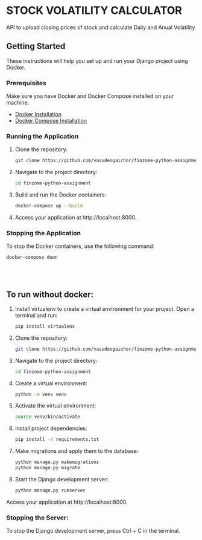 # STOCK VOLATILITY CALCULATOR
API to upload closing prices of stock and calculate Daily and Anual Volatility

## Getting Started
These instructions will help you set up and run your Django project using Docker.

### Prerequisites

Make sure you have Docker and Docker Compose installed on your machine.

- [Docker Installation](https://docs.docker.com/get-docker/)
- [Docker Compose Installation](https://docs.docker.com/compose/install/)

### Running the Application
1. Clone the repository:
    ```bash
    git clone https://github.com/vasudeogaichor/finzome-python-assignment
    ```

2. Navigate to the project directory:
    ```bash
    cd finzome-python-assignment
    ```
3. Build and run the Docker containers:
    ```bash
    docker-compose up --build
    ```
4. Access your application at http://localhost:8000.

### Stopping the Application
To stop the Docker containers, use the following command:

```bash
docker-compose down
```
<br>
<br>

## To run without docker:

1. Install virtualenv to create a virtual environment for your project. Open a terminal and run:
    ```bash
    pip install virtualenv
    ```
2. Clone the repository:
    ```bash
    git clone https://github.com/vasudeogaichor/finzome-python-assignment
    ```
3. Navigate to the project directory:
    ```bash
    cd finzome-python-assignment
    ```
4. Create a virtual environment:
    ```bash
    python -m venv venv
    ```
5. Activate the virtual environment:
    ```bash
    source venv/bin/activate
    ```
6. Install project dependencies:
    ```bash
    pip install -r requirements.txt
    ```
7. Make migrations and apply them to the database:
    ```bash
    python manage.py makemigrations
    python manage.py migrate
    ```
8. Start the Django development server:
    ```bash
    python manage.py runserver
    ```
Access your application at http://localhost:8000.

### Stopping the Server:
To stop the Django development server, press Ctrl + C in the terminal.